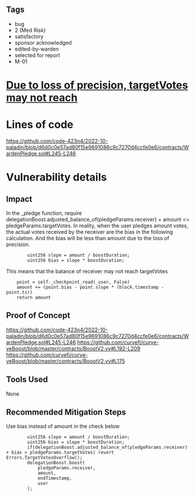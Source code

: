 ## Tags

- bug
- 2 (Med Risk)
- satisfactory
- sponsor acknowledged
- edited-by-warden
- selected for report
- M-01

# [Due to loss of precision, targetVotes may not reach](https://github.com/code-423n4/2022-10-paladin-findings/issues/59) 

# Lines of code

https://github.com/code-423n4/2022-10-paladin/blob/d6d0c0e57ad80f15e9691086c9c7270d4ccfe0e6/contracts/WardenPledge.sol#L245-L246


# Vulnerability details

## Impact
In the _pledge function, require delegationBoost.adjusted_balance_of(pledgeParams.receiver) + amount <= pledgeParams.targetVotes.
In reality, when the user pledges amount votes, the actual votes received by the receiver are the bias in the following calculation. And the bias will be less than amount due to the loss of precision.
```
        uint256 slope = amount / boostDuration;
        uint256 bias = slope * boostDuration;
```
This means that the balance of receiver may not reach targetVotes
```
    point = self._checkpoint_read(_user, False)
    amount += (point.bias - point.slope * (block.timestamp - point.ts))
    return amount
```
## Proof of Concept
https://github.com/code-423n4/2022-10-paladin/blob/d6d0c0e57ad80f15e9691086c9c7270d4ccfe0e6/contracts/WardenPledge.sol#L245-L246
https://github.com/curvefi/curve-veBoost/blob/master/contracts/BoostV2.vy#L192-L209
https://github.com/curvefi/curve-veBoost/blob/master/contracts/BoostV2.vy#L175
## Tools Used
None
## Recommended Mitigation Steps
Use bias instead of amount in the check below
```
        uint256 slope = amount / boostDuration;
        uint256 bias = slope * boostDuration;
        if(delegationBoost.adjusted_balance_of(pledgeParams.receiver) + bias > pledgeParams.targetVotes) revert Errors.TargetVotesOverflow();
        delegationBoost.boost(
            pledgeParams.receiver,
            amount,
            endTimestamp,
            user
        );
```